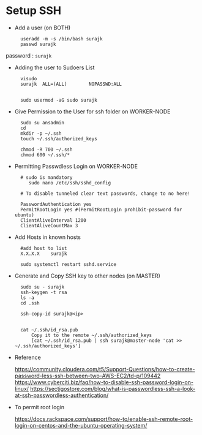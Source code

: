 # Setup SSH 

- Add a user (on BOTH)

        useradd -m -s /bin/bash surajk
        passwd surajk

password : `surajk`

- Adding the user to Sudoers List 

        visudo
        surajk  ALL=(ALL)        NOPASSWD:ALL


        sudo usermod -aG sudo surajk
  
- Give Permission to the User for ssh folder on WORKER-NODE

        sudo su ansadmin
        cd 
        mkdir -p ~/.ssh
        touch ~/.ssh/authorized_keys

        chmod -R 700 ~/.ssh
        chmod 600 ~/.ssh/*

- Permitting Passwdless Login on WORKER-NODE

        # sudo is mandatory
		   sudo nano /etc/ssh/sshd_config

		# To disable tunneled clear text passwords, change to no here!
  
        PasswordAuthentication yes
        PermitRootLogin yes #(PermitRootLogin prohibit-password for ubuntu)
        ClientAliveInterval 1200
        ClientAliveCountMax 3

- Add Hosts in known hosts

        #add host to list
        X.X.X.X    surajk
  
        sudo systemctl restart sshd.service

- Generate and Copy SSH key to other nodes (on MASTER)

        sudo su - surajk
        ssh-keygen -t rsa
        ls -a
        cd .ssh

        ssh-copy-id surajk@<ip>


        cat ~/.ssh/id_rsa.pub
            Copy it to the remote ~/.ssh/authorized_keys
            [cat ~/.ssh/id_rsa.pub | ssh surajk@master-node 'cat >> ~/.ssh/authorized_keys']

 - Reference

	https://community.cloudera.com/t5/Support-Questions/how-to-create-password-less-ssh-between-two-AWS-EC2/td-p/109442
	https://www.cyberciti.biz/faq/how-to-disable-ssh-password-login-on-linux/
	https://sectigostore.com/blog/what-is-passwordless-ssh-a-look-at-ssh-passwordless-authentication/
	
 - To permit root login
   
	 https://docs.rackspace.com/support/how-to/enable-ssh-remote-root-login-on-centos-and-the-ubuntu-operating-system/

